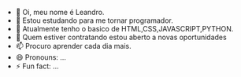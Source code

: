 - 👋 Oi, meu nome é Leandro. 
- 👀 Estou estudando para me tornar programador.
- 🌱 Atualmente tenho o basico de HTML,CSS,JAVASCRIPT,PYTHON.
- 💞️ Quem estiver contratando estou aberto a novas oportunidades
- 📫 Procuro aprender cada dia mais.
- 😄 Pronouns: ...
- ⚡ Fun fact: ...

<!---
Wit-Leandro/Wit-Leandro is a ✨ special ✨ repository because its `README.md` (this file) appears on your GitHub profile.
You can click the Preview link to take a look at your changes.
--->
